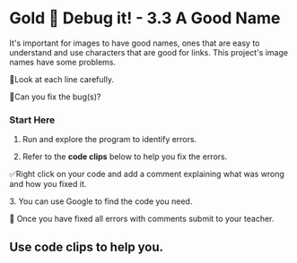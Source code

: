 # Gold 🥇 Debug it! - 3.3 A Good Name

It's important for images to have good names, ones that are easy to understand and use characters that are good for links. This project's image names have some problems.
  
<p></p>

🔎Look at each line carefully.
<p></p>
🐞Can you fix the bug(s)? 

### Start Here
1. Run and explore the program to identify errors.
<p></p>
  
2. Refer to the **code clips** below to help you fix the errors.
<p>
  
</p>
   ✅Right click on your code and add a comment explaining what was wrong and how you fixed it. 

<p></p>
  3. You can use Google to find the code you need.

  <p></p>



🏁 Once you have fixed all errors with comments submit to your teacher.

## Use code clips to help you.
